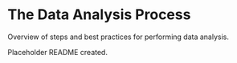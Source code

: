 # The Data Analysis Process

Overview of steps and best practices for performing data analysis.

Placeholder README created.
